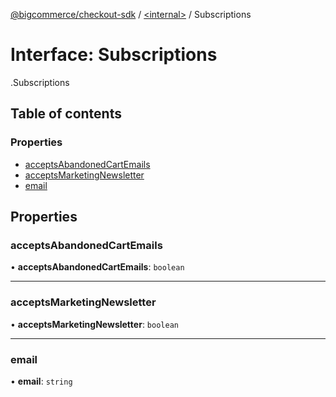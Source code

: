 [@bigcommerce/checkout-sdk](../README.md) / [<internal\>](../modules/internal_.md) / Subscriptions

# Interface: Subscriptions

[<internal>](../modules/internal_.md).Subscriptions

## Table of contents

### Properties

- [acceptsAbandonedCartEmails](internal_.Subscriptions.md#acceptsabandonedcartemails)
- [acceptsMarketingNewsletter](internal_.Subscriptions.md#acceptsmarketingnewsletter)
- [email](internal_.Subscriptions.md#email)

## Properties

### acceptsAbandonedCartEmails

• **acceptsAbandonedCartEmails**: `boolean`

___

### acceptsMarketingNewsletter

• **acceptsMarketingNewsletter**: `boolean`

___

### email

• **email**: `string`
